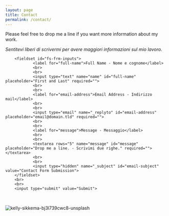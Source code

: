```yaml
---
layout: page
title: Contact
permalink: /contact/
---
```


Please feel free to drop me a line if you want more information about my work.

_Sentitevi liberi di scrivermi per avere maggiori informazioni sul mio lavoro._  


        
<form id="fs-frm" name="simple-contact-form" accept-charset="utf-8" action="https://formspree.io/f/xgeryypd" method="post">

        <fieldset id="fs-frm-inputs">  
                <label for="full-name">Full Name - Nome e cognome</label>  
                <br>
                <br>
                <input type="text" name="name" id="full-name" placeholder="First and Last" required="">  
                <br>
                <br>
                <label for="email-address">Email Address - Indirizzo mail</label>  
                <br>
                <br>
                <input type="email" name="_replyto" id="email-address" placeholder="email@domain.tld" required="">  
                <br>
                <br>
                <label for="message">Message - Messaggio</label>  
                <br>
                <br>
                <textarea rows="5" name="message" id="message" placeholder="Drop me a line. - Scrivimi due righe." required=""></textarea>   
                <br>
                <br>
                <input type="hidden" name="_subject" id="email-subject" value="Contact Form Submission">  
        </fieldset>   
        <br>
        <br>
        <input type="submit" value="Submit">  
</form>  

<br>


 
 
![kelly-sikkema-bj3l739cwc8-unsplash](https://user-images.githubusercontent.com/57620839/94664646-6d682f00-030b-11eb-894f-56618c6e798c.jpg)


